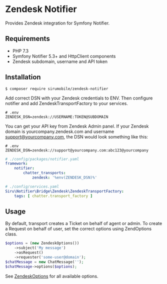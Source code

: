 # Zendesk Notifier

Provides Zendesk integration for Symfony Notifier.

## Requirements

- PHP 7.3
- Symfony Notifier 5.3+ and HttpClient components
- Zendesk subdomain, username and API token

## Installation

```shell script
$ composer require sirumobile/zendesk-notifier
```

Add correct DSN with your Zendesk credentials to ENV. Then configure notifier and
add ZendeskTransportFactory to your services.

```dotenv
# .env
ZENDESK_DSN=zendesk://USERNAME:TOKEN@SUBDOMAIN
```

You can get your API key from Zendesk Admin panel. If your Zendesk domain is yourcompany.zendesk.com and username
support@yourcompany.com, the DSN would look something like this:

```dotenv
# .env
ZENDESK_DSN=zendesk://support@yourcompany.com:abc123@yourcompany
```

```yaml
# ./config/packages/notifier.yaml
framework:
    notifier:
        chatter_transports:
            zendesk: '%env(ZENDESK_DSN)%'
```

```yaml
# ./config/services.yaml
Siru\Notifier\Bridge\Zendesk\ZendeskTransportFactory:
    tags: [ chatter.transport_factory ]
```

## Usage

By default, transport creates a Ticket on behalf of agent or admin. To create a Request on behalf of user,
set the correct options using ZendOptions class.

```php
$options = (new ZendeskOptions())
    ->subject('My message')
    ->asRequest()
    ->requester('some-user@domain');
$chatMessage = new ChatMessage('');
$chatMessage->options($options);
```

See [ZendeskOptions](ZendeskOptions.php) for all available options.